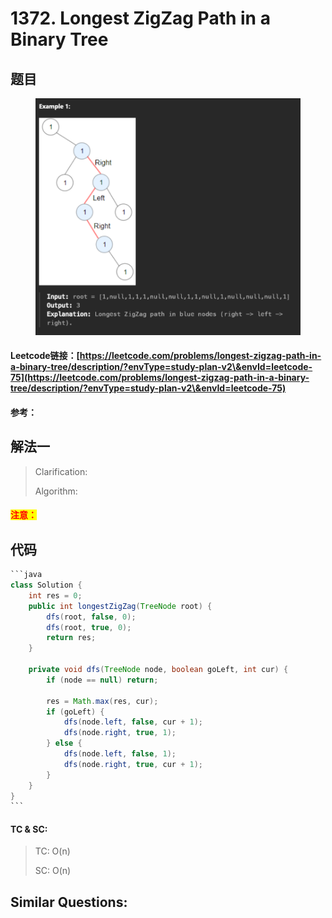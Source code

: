 # 1372. Longest ZigZag Path in a Binary Tree

## 题目

<figure><img src=".gitbook/assets/image (194).png" alt=""><figcaption></figcaption></figure>

#### Leetcode链接：[https://leetcode.com/problems/longest-zigzag-path-in-a-binary-tree/description/?envType=study-plan-v2\&envId=leetcode-75](https://leetcode.com/problems/longest-zigzag-path-in-a-binary-tree/description/?envType=study-plan-v2\&envId=leetcode-75)

#### 参考：

## 解法一

> Clarification:&#x20;
>
> Algorithm:&#x20;

#### <mark style="color:red;">注意：</mark>

## 代码

````java
```java
class Solution {
    int res = 0;
    public int longestZigZag(TreeNode root) {
        dfs(root, false, 0);
        dfs(root, true, 0);
        return res;
    }

    private void dfs(TreeNode node, boolean goLeft, int cur) {
        if (node == null) return;

        res = Math.max(res, cur);
        if (goLeft) {
            dfs(node.left, false, cur + 1);
            dfs(node.right, true, 1);
        } else {
            dfs(node.left, false, 1);
            dfs(node.right, true, cur + 1);
        }
    }
}
```
````

#### TC & SC:&#x20;

> TC: O(n)
>
> SC: O(n)

## **Similar Questions:**&#x20;
